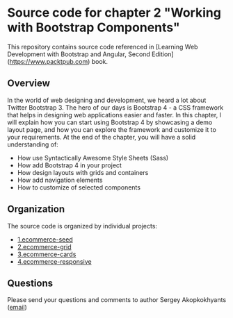 Source code for chapter 2 "Working with Bootstrap Components" 
====================================================

This repository contains source code referenced in [Learning Web Development with Bootstrap and Angular, Second Edition] (https://www.packtpub.com) book.

## Overview 

In the world of web designing and development, we heard a lot about Twitter Bootstrap 3. The hero of our days is Bootstrap 4 - a CSS framework that helps in designing web applications easier and faster. 
In this chapter, I will explain how you can start using Bootstrap 4 by showcasing a demo layout page, and how you can explore the framework and customize it to your requirements. At the end of the chapter, you will have a solid understanding of:
- How use Syntactically Awesome Style Sheets (Sass)
- How add Bootstrap 4 in your project
- How design layouts with grids and containers 
- How add navigation elements
- How to customize of selected components

## Organization

The source code is organized by individual projects:
- [1.ecommerce-seed](1.ecommerce-seed)
- [2.ecommerce-grid](2.ecommerce-grid)
- [3.ecommerce-cards](3.ecommerce-cards)
- [4.ecommerce-responsive](4.ecommerce-responsive)

## Questions

Please send your questions and comments to author Sergey Akopkokhyants ([email](mailto:akserg@gmail.com))  